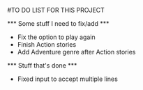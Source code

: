 #TO DO LIST FOR THIS PROJECT

*** Some stuff I need to fix/add ***

- Fix the option to play again
- Finish Action stories
- Add Adventure genre after Action stories

*** Stuff that's done ***
- Fixed input to accept multiple lines